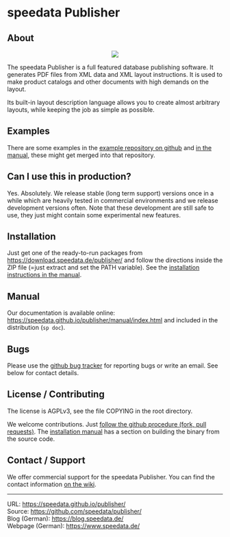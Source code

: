 speedata Publisher
==================

About
-----

<p align="center"><img src="https://i.imgur.com/yzUJlVv.png"></p>


The speedata Publisher is a full featured database publishing software. It generates PDF files from XML data and XML layout instructions. It is used to make product catalogs and other documents with high demands on the layout.

Its built-in layout description language allows you to create almost arbitrary layouts, while keeping the job as simple as possible.

Examples
--------

There are some examples in the [example repository on github](https://github.com/speedata/examples) and [in the manual](https://speedata.github.io/publisher/manual/examples-en/index.html), these might get merged into that repository.


Can I use this in production?
-----------------------------

Yes. Absolutely. We release stable (long term support) versions once in a while which are heavily tested in commercial environments and we release development versions often. Note that these development are still safe to use, they just might contain some experimental new features.

Installation
------------

Just get one of the ready-to-run packages from <https://download.speedata.de/publisher/> and follow the directions inside the ZIP file (=just extract and set the PATH variable). See the [installation instructions in the manual](https://speedata.github.io/publisher/manual/description-en/installation.html).


Manual
------
Our documentation is available online: <https://speedata.github.io/publisher/manual/index.html> and included in the distribution (`sp doc`).


Bugs
----

Please use the [github bug tracker](https://github.com/speedata/publisher/issues) for reporting bugs or write an email. See below for contact details.


License / Contributing
----------------------

The license is AGPLv3, see the file COPYING in the root directory.

We welcome contributions. Just [follow the github procedure (fork, pull requests)](https://help.github.com/articles/using-pull-requests/). The [installation manual](https://speedata.github.io/publisher/manual/description-en/installation.html) has a section on building the binary from the source code.

Contact / Support
-----------------

We offer commercial support for the speedata Publisher. You can find the contact information [on the wiki](https://github.com/speedata/publisher/wiki/contact).



--------
URL: <https://speedata.github.io/publisher/> <br>
Source: <https://github.com/speedata/publisher/> <br>
Blog (German): <https://blog.speedata.de/> <br>
Webpage (German): <https://www.speedata.de/>